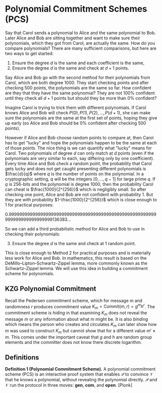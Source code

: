 # Polynomial Commitment Schemes (PCS)

Say that Carol sends a polynomial to Alice and the same polynomial to Bob. Later Alice and Bob are sitting together and want to make sure their polynomials, which they got from Carol, are actually the same. How do you compare polynomials? There are many sufficient comparisons, but here are two ways to get started:

1. Ensure the degree $d$ is the same and each coefficient is the same,
2. Ensure the degree $d$ is the same and check at $d+1$ points.

Say Alice and Bob go with the second method for their polynomials from Carol, which are both degree 1000. They start checking points and after checking 500 points, the polynomials are the same so far. How confident are they that they have the same polynomial? They are not 100% confident until they check all $d+1$ points but should they be more than 0% confident?

Imagine Carol is trying to trick them with different polynomials. If Carol knows Alice and Bob will check $P(0),P(1),P(2),\ldots,P(d+1)$, she can make sure the polynomials are the same at the first set of points, hoping they give up early (so Alice and Bob should be 0% confident after checking 500 points). 

However if Alice and Bob choose random points to compare at, then Carol has to get "lucky" and hope the polynomials happen to be the same at each of those points. The nice thing is we can quantify what "lucky" means for Carol. Two polynomials of degree $d$ can only match at $d$ points (even if the polynomials are very similar to each, say differing only by one coefficient). Every time Alice and Bob check a random point, the probability that Carol gets lucky and does not get caught presenting different polynomials is $\frac{d}{q}$ where $q$ is the number of points on the polynomial. In a cryptographic setting, $q$ will be the integers $[0,\ldots,q-1]$ for large prime $q$. If $q$ is 256-bits and the polynomial is degree 1000, then the probability Carol can cheat is $\frac{1000}{2^{256}}$ which is negligibly small. So after checking one point, Alice and Bob are not confident with probability $1$. But they are with probability $1-\frac{1000}{2^{256}}$ which is close enough to 1 for practical purposes:

$0.99999999999999999999999999999999999999999999999999999999999999999999999999136383\ldots$

So we can add a third probabilistic method for Alice and Bob to use in checking their polynomials:

3. Ensure the degree $d$ is the same and check at $1$ random point.

This is close enough to Method 2 for practical purposes and is materially less work for Alice and Bob. In mathematics, this result is based on the DeMillo–Lipton–Schwartz–Zippel lemma, more commonly known as the Schwartz–Zippel lemma. We will use this idea in building a commitment scheme for polynomials. 

## KZG Polynomial Commitment

Recall the Pedersen commitment scheme, which for message $m$ and randomness $r$ produces commitment value $K_m=\mathsf{Commit}(m,r)=g^mh^r$. The commitment scheme is *hiding* in that examining $K_m$ does not reveal the message $m$ or any information about what $m$ might be. It is also *binding* which means the person who creates and circulates $K_m$ can later show how $m$ was used to construct $K_m$ but cannot show that for a different value $m'\neq m$. This comes under the important caveat that $g$ and $h$ are random group elements and the committer does not know there discrete logarithm. 





## Definitions

**Definition 1 (Polynomial Commitment Scheme).** A polynomial commitment scheme (PCS) is an interactive proof system that enables $\mathcal{P}$ to convince $\mathcal{V}$ that he knows a polynomial, without revealing the polynomial directly. $\mathcal{P}$ and $\mathcal{V}$ run the protocol in three moves: **gen**, **com**, and **open**. [Plonk]

